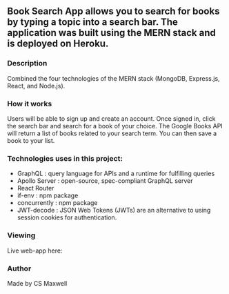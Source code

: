 ## Book Search App allows you to search for books by typing a topic into a search bar. The application was built using the MERN stack and is deployed on Heroku.


### Description
Combined the four technologies of the MERN stack (MongoDB, Express.js, React, and Node.js).

### How it works
Users will be able to sign up and create an account. Once signed in, click the search bar and search for a book of your choice. The Google Books API will return a list of books related to your search term. You can then save a book to your list.

### Technologies uses in this project:

* GraphQL : query language for APIs and a runtime for fulfilling queries
* Apollo Server : open-source, spec-compliant GraphQL server
* React Router
* if-env : npm package
* concurrently : npm package
* JWT-decode : JSON Web Tokens (JWTs) are an alternative to using session cookies for authentication.

### Viewing
Live web-app here: 
### Author
Made by CS Maxwell